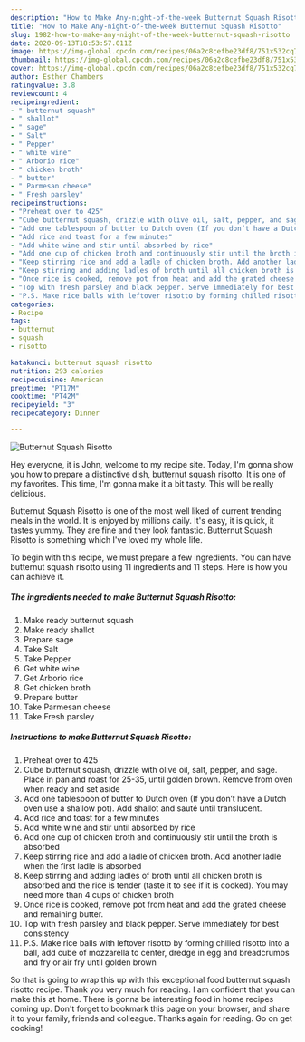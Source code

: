 ```yaml
---
description: "How to Make Any-night-of-the-week Butternut Squash Risotto"
title: "How to Make Any-night-of-the-week Butternut Squash Risotto"
slug: 1982-how-to-make-any-night-of-the-week-butternut-squash-risotto
date: 2020-09-13T18:53:57.011Z
image: https://img-global.cpcdn.com/recipes/06a2c8cefbe23df8/751x532cq70/butternut-squash-risotto-recipe-main-photo.jpg
thumbnail: https://img-global.cpcdn.com/recipes/06a2c8cefbe23df8/751x532cq70/butternut-squash-risotto-recipe-main-photo.jpg
cover: https://img-global.cpcdn.com/recipes/06a2c8cefbe23df8/751x532cq70/butternut-squash-risotto-recipe-main-photo.jpg
author: Esther Chambers
ratingvalue: 3.8
reviewcount: 4
recipeingredient:
- " butternut squash"
- " shallot"
- " sage"
- " Salt"
- " Pepper"
- " white wine"
- " Arborio rice"
- " chicken broth"
- " butter"
- " Parmesan cheese"
- " Fresh parsley"
recipeinstructions:
- "Preheat over to 425"
- "Cube butternut squash, drizzle with olive oil, salt, pepper, and sage. Place in pan and roast for 25-35, until golden brown. Remove from oven when ready and set aside"
- "Add one tablespoon of butter to Dutch oven (If you don’t have a Dutch oven use a shallow pot). Add shallot and sauté until translucent."
- "Add rice and toast for a few minutes"
- "Add white wine and stir until absorbed by rice"
- "Add one cup of chicken broth and continuously stir until the broth is absorbed"
- "Keep stirring rice and add a ladle of chicken broth. Add another ladle when the first ladle is absorbed"
- "Keep stirring and adding ladles of broth until all chicken broth is absorbed and the rice is tender (taste it to see if it is cooked). You may need more than 4 cups of chicken broth"
- "Once rice is cooked, remove pot from heat and add the grated cheese and remaining butter."
- "Top with fresh parsley and black pepper. Serve immediately for best consistency"
- "P.S. Make rice balls with leftover risotto by forming chilled risotto into a ball, add cube of mozzarella to center, dredge in egg and breadcrumbs and fry or air fry until golden brown"
categories:
- Recipe
tags:
- butternut
- squash
- risotto

katakunci: butternut squash risotto 
nutrition: 293 calories
recipecuisine: American
preptime: "PT17M"
cooktime: "PT42M"
recipeyield: "3"
recipecategory: Dinner

---
```



![Butternut Squash Risotto](https://img-global.cpcdn.com/recipes/06a2c8cefbe23df8/751x532cq70/butternut-squash-risotto-recipe-main-photo.jpg)

Hey everyone, it is John, welcome to my recipe site. Today, I'm gonna show you how to prepare a distinctive dish, butternut squash risotto. It is one of my favorites. This time, I'm gonna make it a bit tasty. This will be really delicious.



Butternut Squash Risotto is one of the most well liked of current trending meals in the world. It is enjoyed by millions daily. It's easy, it is quick, it tastes yummy. They are fine and they look fantastic. Butternut Squash Risotto is something which I've loved my whole life.


To begin with this recipe, we must prepare a few ingredients. You can have butternut squash risotto using 11 ingredients and 11 steps. Here is how you can achieve it.

<!--inarticleads1-->

##### The ingredients needed to make Butternut Squash Risotto:

1. Make ready  butternut squash
1. Make ready  shallot
1. Prepare  sage
1. Take  Salt
1. Take  Pepper
1. Get  white wine
1. Get  Arborio rice
1. Get  chicken broth
1. Prepare  butter
1. Take  Parmesan cheese
1. Take  Fresh parsley




<!--inarticleads2-->

##### Instructions to make Butternut Squash Risotto:

1. Preheat over to 425
1. Cube butternut squash, drizzle with olive oil, salt, pepper, and sage. Place in pan and roast for 25-35, until golden brown. Remove from oven when ready and set aside
1. Add one tablespoon of butter to Dutch oven (If you don’t have a Dutch oven use a shallow pot). Add shallot and sauté until translucent.
1. Add rice and toast for a few minutes
1. Add white wine and stir until absorbed by rice
1. Add one cup of chicken broth and continuously stir until the broth is absorbed
1. Keep stirring rice and add a ladle of chicken broth. Add another ladle when the first ladle is absorbed
1. Keep stirring and adding ladles of broth until all chicken broth is absorbed and the rice is tender (taste it to see if it is cooked). You may need more than 4 cups of chicken broth
1. Once rice is cooked, remove pot from heat and add the grated cheese and remaining butter.
1. Top with fresh parsley and black pepper. Serve immediately for best consistency
1. P.S. Make rice balls with leftover risotto by forming chilled risotto into a ball, add cube of mozzarella to center, dredge in egg and breadcrumbs and fry or air fry until golden brown




So that is going to wrap this up with this exceptional food butternut squash risotto recipe. Thank you very much for reading. I am confident that you can make this at home. There is gonna be interesting food in home recipes coming up. Don't forget to bookmark this page on your browser, and share it to your family, friends and colleague. Thanks again for reading. Go on get cooking!
